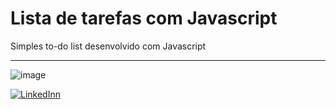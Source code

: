 # Lista de tarefas com Javascript
Simples to-do list desenvolvido com Javascript

<hr>

![image](https://user-images.githubusercontent.com/101590759/235444496-fd9c8deb-3103-420f-95bf-349bfa601f18.png)

<a href="https://www.linkedin.com/in/eduardo-moreira-lauermann-7a047a228/"><img src="https://img.shields.io/badge/LinkedIn-0077B5?style=for-the-badge&logo=linkedin&logoColor=white" alt="LinkedInn"></a>
